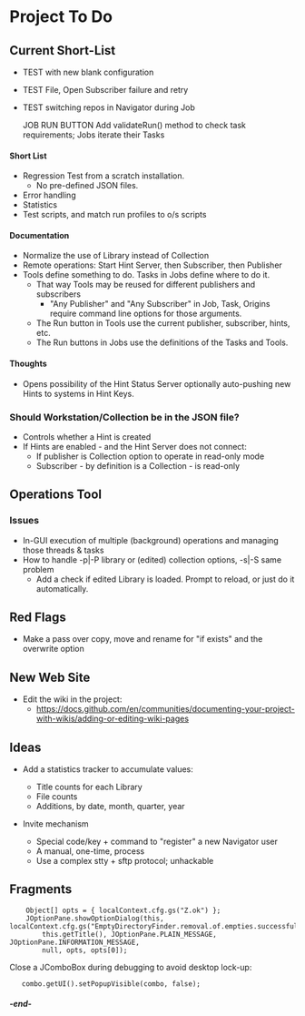 
# Project To Do

## Current Short-List

 * TEST with new blank configuration
 * TEST File, Open Subscriber failure and retry
 * TEST switching repos in Navigator during Job

   JOB RUN BUTTON
    Add validateRun() method to check task requirements; Jobs iterate their Tasks

#### Short List
 * Regression Test from a scratch installation.
   * No pre-defined JSON files.
 * Error handling
 * Statistics
 * Test scripts, and match run profiles to o/s scripts

#### Documentation
  * Normalize the use of Library instead of Collection
  * Remote operations: Start Hint Server, then Subscriber, then Publisher
  * Tools define something to do. Tasks in Jobs define where to do it.
    * That way Tools may be reused for different publishers and subscribers 
      * "Any Publisher" and "Any Subscriber" in Job, Task, Origins require command line options
        for those arguments.
    * The Run button in Tools use the current publisher, subscriber, hints, etc.
    * The Run buttons in Jobs use the definitions of the Tasks and Tools.

#### Thoughts
 * Opens possibility of the Hint Status Server optionally auto-pushing new Hints to systems in Hint Keys.

### Should Workstation/Collection be in the JSON file?
 * Controls whether a Hint is created
 * If Hints are enabled - and the Hint Server does not connect:
    * If publisher is Collection option to operate in read-only mode
    * Subscriber - by definition is a Collection - is read-only


## Operations Tool

### Issues

* In-GUI execution of multiple (background) operations and managing those threads & tasks
* How to handle -p|-P library or (edited) collection options, -s|-S same problem
  * Add a check if edited Library is loaded. Prompt to reload, or just do it automatically. 


## Red Flags

 * Make a pass over copy, move and rename for "if exists" and the overwrite option 


## New Web Site

 * Edit the wiki in the project:
   * https://docs.github.com/en/communities/documenting-your-project-with-wikis/adding-or-editing-wiki-pages


## Ideas

 * Add a statistics tracker to accumulate values:
   * Title counts for each Library
   * File counts
   * Additions, by date, month, quarter, year

 * Invite mechanism
   * Special code/key + command to "register" a new Navigator user
   * A manual, one-time, process
   * Use a complex stty + sftp protocol; unhackable

## Fragments

```
    Object[] opts = { localContext.cfg.gs("Z.ok") };
    JOptionPane.showOptionDialog(this, localContext.cfg.gs("EmptyDirectoryFinder.removal.of.empties.successful"),
        this.getTitle(), JOptionPane.PLAIN_MESSAGE, JOptionPane.INFORMATION_MESSAGE,
        null, opts, opts[0]);
```

Close a JComboBox during debugging to avoid desktop lock-up:
```
   combo.getUI().setPopupVisible(combo, false);
   ```

#### _-end-_

